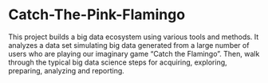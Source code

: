 # Catch-The-Pink-Flamingo
This project builds a big data ecosystem using various tools and methods.
It analyzes a data set simulating big data generated from a large number of users who are playing our imaginary game “Catch the Flamingo”.
Then, walk through the typical big data science steps for acquiring, exploring, preparing, analyzing and reporting.
